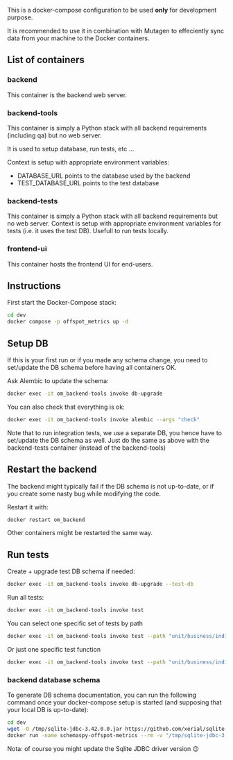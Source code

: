 This is a docker-compose configuration to be used **only** for development purpose.

It is recommended to use it in combination with Mutagen to effeciently sync data from your machine to the Docker containers.

## List of containers

### backend

This container is the backend web server.

### backend-tools

This container is simply a Python stack with all backend requirements (including qa) but no web server.

It is used to setup database, run tests, etc ...

Context is setup with appropriate environment variables:
- DATABASE_URL points to the database used by the backend
- TEST_DATABASE_URL points to the test database

### backend-tests

This container is simply a Python stack with all backend requirements but no web server. Context is
setup with appropriate environment variables for tests (i.e. it uses the test DB). Usefull to run
tests locally.

### frontend-ui

This container hosts the frontend UI for end-users.

## Instructions

First start the Docker-Compose stack:

```sh
cd dev
docker compose -p offspot_metrics up -d
```

## Setup DB

If this is your first run or if you made any schema change, you need to set/update the DB schema before having all containers OK.

Ask Alembic to update the schema:

```sh
docker exec -it om_backend-tools invoke db-upgrade
```

You can also check that everything is ok:

```sh
docker exec -it om_backend-tools invoke alembic --args "check"
```

Note that to run integration tests, we use a separate DB, you hence have to set/update the DB schema as well.
Just do the same as above with the backend-tests container (instead of the backend-tools)

## Restart the backend

The backend might typically fail if the DB schema is not up-to-date, or if you create some nasty bug while modifying the code.

Restart it with:

```sh
docker restart om_backend
```

Other containers might be restarted the same way.

## Run tests

Create + upgrade test DB schema if needed:

```sh
docker exec -it om_backend-tools invoke db-upgrade --test-db
```

Run all tests:

```sh
docker exec -it om_backend-tools invoke test
```

You can select one specific set of tests by path

```sh
docker exec -it om_backend-tools invoke test --path "unit/business/indicators/test_indicators.py"
```

Or just one specific test function

```sh
docker exec -it om_backend-tools invoke test --path "unit/business/indicators/test_indicators.py" --args "-k test_no_input"
```

### backend database schema

To generate DB schema documentation, you can run the following command once your
docker-compose setup is started (and supposing that your local DB is up-to-date):

```sh
cd dev
wget -O /tmp/sqlite-jdbc-3.42.0.0.jar https://github.com/xerial/sqlite-jdbc/releases/download/3.42.0.0/sqlite-jdbc-3.42.0.0.jar
docker run -name schemaspy-offspot-metrics --rm -v "/tmp/sqlite-jdbc-3.42.0.0.jar:/drivers/sqlite-jdbc-3.42.0.0.jar" -v "$(pwd)/schemaspy.properties:/schemaspy.properties" -v "$(pwd)/schemaspy:/output" -v "$(pwd)/../backend/src/offspot_metrics_backend/dev.db:/data/database.db" schemaspy/schemaspy:latest
```

Nota: of course you might update the Sqlite JDBC driver version 😉

